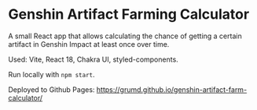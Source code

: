# Genshin Artifact Farming Calculator

A small React app that allows calculating the chance of getting a certain artifact in Genshin Impact at least once over time.

Used: Vite, React 18, Chakra UI, styled-components.

Run locally with `npm start`.

Deployed to Github Pages: https://grumd.github.io/genshin-artifact-farm-calculator/
